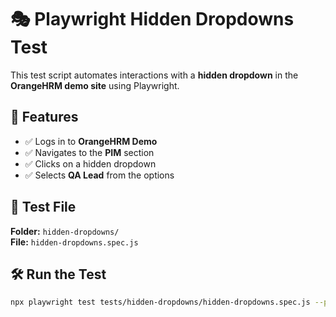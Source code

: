 # 🎭 Playwright Hidden Dropdowns Test

This test script automates interactions with a **hidden dropdown** in the **OrangeHRM demo site** using Playwright.

## 📌 Features

- ✅ Logs in to **OrangeHRM Demo**
- ✅ Navigates to the **PIM** section
- ✅ Clicks on a hidden dropdown
- ✅ Selects **QA Lead** from the options

## 📂 Test File

**Folder:** `hidden-dropdowns/`  
**File:** `hidden-dropdowns.spec.js`

## 🛠 Run the Test

```sh
npx playwright test tests/hidden-dropdowns/hidden-dropdowns.spec.js --project chromium --headed
```
